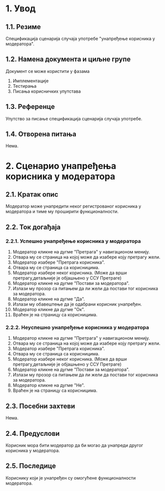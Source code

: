 # 1. Увод

## 1.1. Резиме

Спецификација сценарија случаја употребе "унапређење корисника у модератора".

## 1.2. Намена документа и циљне групе

Документ се може користити у фазама

1. Имплементације
2. Тестирања
3. Писања корисничких упутстава

## 1.3. Референце

Упутство за писање спецификација сценарија случаја употребе.

## 1.4. Отворена питања

Нема.

# 2. Сценарио унапређења корисника у модератора

## 2.1. Кратак опис

Mодератор може унапредити неког регистрованог корисника у модератора и тиме му проширити функционалности.

## 2.2. Ток догађаја

### 2.2.1. Успешно унапређење корисника у модератора

1. Модератор кликне на дугме "Претрага" у навигационом менију.
2. Отвара му се страница на којој може да изабере коју претрагу жели.
3. Модератор изабере "Претрага корисника".
4. Отвара му се страница са корисницима.
5. Модератор изабере неког корисника. (Може да врши претрагу,детаљније је објашњено у ССУ Претраге)
6. Модератор кликне на дугме "Постави за модератора".
7. Излази му прозор са питањем да ли жели да постави тог корисника за модератора.
8. Модератор кликне на дугме "Да".
9. Излази му обавештење да је одабрани корисник унапређен.
10. Модератор кликне да дугме "Ок".
11. Враћен је на страницу са корисницима.

### 2.2.2. Неуспешно унапређење корисника у модератора

1. Модератор кликне на дугме "Претрага" у навигационом менију.
2. Отвара му се страница на којој може да изабере коју претрагу жели.
3. Модератор изабере "Претрага корисника".
4. Отвара му се страница са корисницима.
5. Модератор изабере неког корисника. (Може да врши претрагу,детаљније је објашњено у ССУ Претраге)
6. Модератор кликне на дугме "Постави за модератора".
7. Излази му прозор са питањем да ли жели да постави тог корисника за модератора.
8. Модератор кликне на дугме "Не".
9. Враћен је на страницу са корисницима.

## 2.3. Посебни захтеви

Нема.

## 2.4. Предуслови

Корисник мора бити модератор да би могао да унапреди другог корисника у модератора.

## 2.5. Последице

Кориснику који је унапређен су омогућене функционалности модератора.